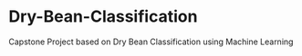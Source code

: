 # Dry-Bean-Classification
Capstone Project based on Dry Bean Classification using Machine Learning 

